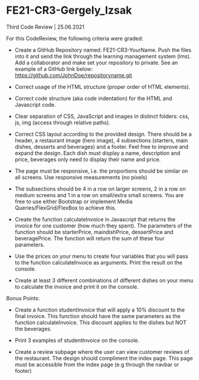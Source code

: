<h1>FE21-CR3-Gergely_Izsak</h1>

Third Code Review | 25.06.2021

For this CodeReview, the following criteria were graded:

 - Create a GitHub Repository named: FE21-CR3-YourName. Push the files into it and send the link through the learning management system (lms). Add a collaborator and make set your repository to private. See an example of a GitHub link below: https://github.com/JohnDoe/repositoryname.git

 - Correct usage of the HTML structure (proper order of HTML elements).

 - Correct code structure (aka code indentation) for the HTML and Javascript code.

 - Clear separation of CSS, JavaScript and images in distinct folders: css, js, img (access through relative paths).

 - Correct CSS layout according to the provided design. There should be a header, a restaurant image (hero image), 4 subsections (starters, main dishes, desserts and beverages) and a footer. Feel free to improve and expand the design. Each dish must display a name, description and price, beverages only need to display their name and price.

 - The page must be responsive, i.e. the proportions should be similar on all screens. Use responsive measurements (no pixels)

 - The subsections should be 4 in a row on larger screens, 2 in a row on medium screens and 1 in a row on small/extra small screens. You are free to use either Bootstrap or implement Media Queries/FlexGrid/FlexBox to achieve this.

 - Create the function calculateInvoice in Javascript that returns the invoice for one customer (how much they spent). The parameters of the function should be starterPrice, maindishPrice, dessertPrice and beveragePrice. The function will return the sum of these four parameters.

 - Use the prices on your menu to create four variables that you will pass to the function calculateInvoice as arguments. Print the result on the console.

 - Create at least 3 different combinations of different dishes on your menu to calculate the invoice and print it on the console.

Bonus Points:

 - Create a function studentInvoice that will apply a 10% discount to the final invoice. This function should have the same parameters as the function calculateInvoice. This discount applies to the dishes but NOT the beverages.

 - Print 3 examples of studentInvoice on the console.

 - Create a review subpage where the user can view customer reviews of the restaurant. The design should compliment the index page. This page must be accessible from the index page (e.g through the navbar or footer)

